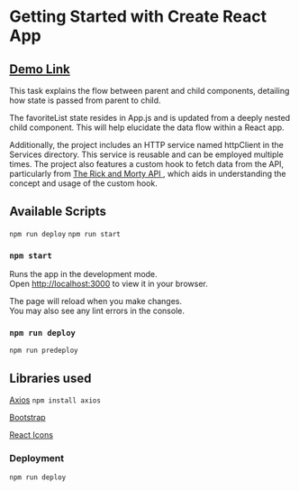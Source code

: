 # Getting Started with Create React App

## <a href="https://kanishkakodithuwakku.github.io/RickAndMorty/">Demo Link</a>

This task explains the flow between parent and child components, detailing how state is passed from parent to child.

The favoriteList state resides in App.js and is updated from a deeply nested child component. This will help elucidate the data flow within a React app.

Additionally, the project includes an HTTP service named httpClient in the Services directory. This service is reusable and can be employed multiple times. The project also features a custom hook to fetch data from the API, particularly from <a href="https://rickandmortyapi.com">The Rick and Morty API
</a>, which aids in understanding the concept and usage of the custom hook.

## Available Scripts

`npm run deploy`
`npm run start`

### `npm start`

Runs the app in the development mode.\
Open [http://localhost:3000](http://localhost:3000) to view it in your browser.

The page will reload when you make changes.\
You may also see any lint errors in the console.

### `npm run deploy`

`npm run predeploy`

## Libraries used

<a href="https://axios-http.com/docs/intro">Axios</a>
`npm install axios`

<a href="https://getbootstrap.com/">Bootstrap<a/> 

<a href="https://react-icons.github.io/react-icons/">React Icons</a>

### Deployment

`npm run deploy`
